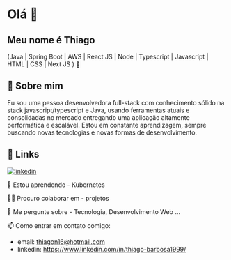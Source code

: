 
# Olá 👋

## Meu nome é Thiago
(Java | Spring Boot | AWS | React JS | Node | Typescript | Javascript | HTML | CSS | Next JS ) 🚀

## 🚀 Sobre mim
Eu sou uma pessoa desenvolvedora full-stack com conhecimento sólido na stack javascript/typescript e Java, usando ferramentas atuais e consolidadas no mercado entregando uma aplicação altamente performática e escalável. Estou em constante aprendizagem, sempre buscando novas tecnologias e novas formas de desenvolvimento.


## 🔗 Links
[![linkedin](https://img.shields.io/badge/linkedin-0A66C2?style=for-the-badge&logo=linkedin&logoColor=white)](https://www.linkedin.com/in/thiago-barbosa1999/)

🧠 Estou aprendendo - Kubernetes

👯‍♀️ Procuro colaborar em - projetos

💬 Me pergunte sobre - Tecnologia, Desenvolvimento Web ...

📫 Como entrar em contato comigo:
    
- email: thiagon16@hotmail.com 
- linkedin: https://www.linkedin.com/in/thiago-barbosa1999/

